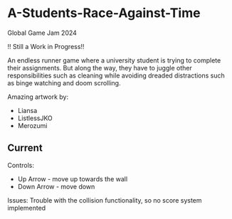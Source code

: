 # A-Students-Race-Against-Time
 Global Game Jam 2024

 !! Still a Work in Progress!!
 
 An endless runner game where a university student is trying to complete their assignments. But along the way, they have to juggle other responsibilities such as cleaning while avoiding dreaded distractions such as binge watching and doom scrolling.

Amazing artwork by:
- Liansa
- ListlessJKO
- Merozumi

## Current
Controls:
- Up Arrow - move up towards the wall
- Down Arrow - move down


Issues: Trouble with the collision functionality, so no score system implemented

